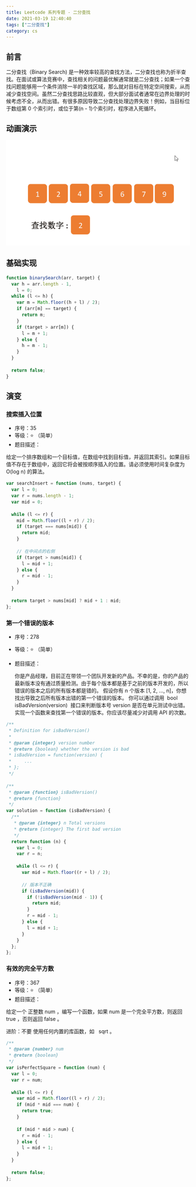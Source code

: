```yaml
---
title: Leetcode 系列专题 - 二分查找
date: 2021-03-19 12:40:40
tags: ["二分查找"]
category: cs
---
```


## 前言

二分查找（Binary Search) 是一种效率较高的查找方法，二分查找也称为折半查找。在面试或算法竞赛中，查找相关的问题最优解通常就是二分查找；如果一个查找问题能够用一个条件消除一半的查找区域，那么就对目标在特定空间搜索，从而减少查找空间。虽然二分查找思路比较直观，但大部分面试者通常在边界处理的时候考虑不全，从而出错。有很多原因导致二分查找处理边界失败！例如，当目标位于数组第 0 个索引时，或位于第(n - 1)个索引时，程序进入死循环。

## 动画演示

![binary-search](../media/2021/cs/binary-search/amimate.gif)

## 基础实现

```js
function binarySearch(arr, target) {
  var h = arr.length - 1,
    l = 0;
  while (l <= h) {
    var m = Math.floor((h + l) / 2);
    if (arr[m] == target) {
      return m;
    }
    if (target > arr[m]) {
      l = m + 1;
    } else {
      h = m - 1;
    }
  }

  return false;
}
```

## 演变

### 搜索插入位置

- 序号：35
- 等级：⭐️ （简单）
- 题目描述：

给定一个排序数组和一个目标值，在数组中找到目标值，并返回其索引。如果目标值不存在于数组中，返回它将会被按顺序插入的位置。请必须使用时间复杂度为 O(log n) 的算法。

```javascript
var searchInsert = function (nums, target) {
  var l = 0;
  var r = nums.length - 1;
  var mid = 0;

  while (l <= r) {
    mid = Math.floor((l + r) / 2);
    if (target === nums[mid]) {
      return mid;
    }

    // 在中间点的右侧
    if (target > nums[mid]) {
      l = mid + 1;
    } else {
      r = mid - 1;
    }
  }

  return target > nums[mid] ? mid + 1 : mid;
};
```

### 第一个错误的版本

- 序号：278
- 等级：⭐️ （简单）
- 题目描述：

  你是产品经理，目前正在带领一个团队开发新的产品。不幸的是，你的产品的最新版本没有通过质量检测。由于每个版本都是基于之前的版本开发的，所以错误的版本之后的所有版本都是错的。
  假设你有 n 个版本 [1, 2, ..., n]，你想找出导致之后所有版本出错的第一个错误的版本。
  你可以通过调用  bool isBadVersion(version)  接口来判断版本号 version 是否在单元测试中出错。实现一个函数来查找第一个错误的版本。你应该尽量减少对调用 API 的次数。

```javascript
/**
 * Definition for isBadVersion()
 *
 * @param {integer} version number
 * @return {boolean} whether the version is bad
 * isBadVersion = function(version) {
 *     ...
 * };
 */

/**
 * @param {function} isBadVersion()
 * @return {function}
 */
var solution = function (isBadVersion) {
  /**
   * @param {integer} n Total versions
   * @return {integer} The first bad version
   */
  return function (n) {
    var l = 0;
    var r = n;

    while (l <= r) {
      var mid = Math.floor((r + l) / 2);

      // 版本不正确
      if (isBadVersion(mid)) {
        if (!isBadVersion(mid - 1)) {
          return mid;
        }
        r = mid - 1;
      } else {
        l = mid + 1;
      }
    }
  };
};
```

### 有效的完全平方数

- 序号：367
- 等级：⭐️ （简单）
- 题目描述：

给定一个 正整数 num ，编写一个函数，如果 num 是一个完全平方数，则返回 true ，否则返回 false 。

进阶：不要 使用任何内置的库函数，如   sqrt 。

```javascript
/**
 * @param {number} num
 * @return {boolean}
 */
var isPerfectSquare = function (num) {
  var l = 0;
  var r = num;

  while (l <= r) {
    var mid = Math.floor((l + r) / 2);
    if (mid * mid === num) {
      return true;
    }

    if (mid * mid > num) {
      r = mid - 1;
    } else {
      l = mid + 1;
    }
  }

  return false;
};
```
